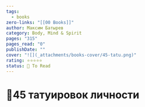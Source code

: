 ```yaml
---
tags:
  - books
zero-links: "[[00 Books]]"
author: Максим Батырев
category: Body, Mind & Spirit
pages: "315"
pages_read: "0"
publishDate: ""
cover: "![](_attachments/books-cover/45-tatu.png)"
rating: ⭐⭐⭐⭐⭐
status: 🔷 To Read
---
```

# 📔45 татуировок личности

